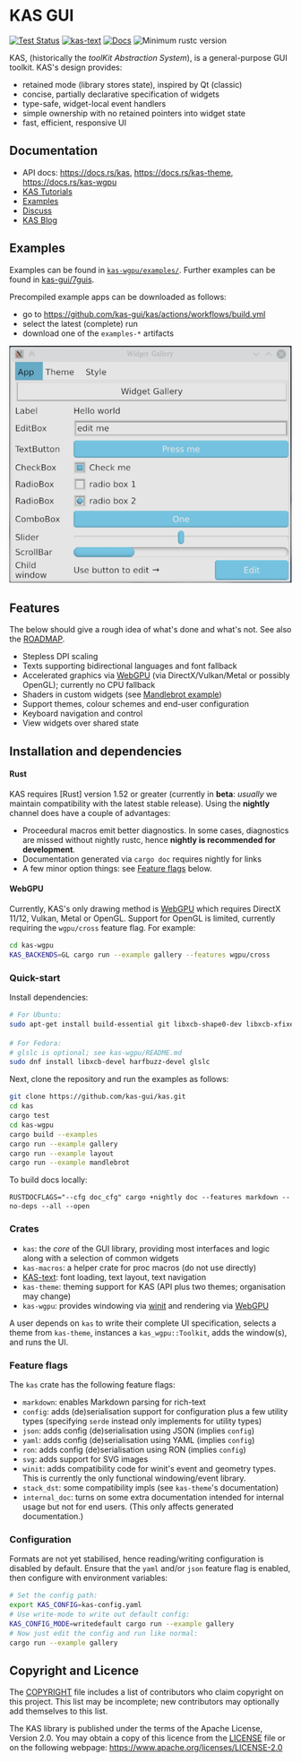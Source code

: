 KAS GUI
==========

[![Test Status](https://github.com/kas-gui/kas/workflows/Tests/badge.svg?event=push)](https://github.com/kas-gui/kas/actions)
[![kas-text](https://img.shields.io/badge/GitHub-kas--text-blueviolet)](https://github.com/kas-gui/kas-text/)
[![Docs](https://docs.rs/kas/badge.svg)](https://docs.rs/kas)
![Minimum rustc version](https://img.shields.io/badge/rustc-1.52+-lightgray.svg)

KAS, (historically the *toolKit Abstraction System*), is a general-purpose GUI toolkit.
KAS's design provides:

-   retained mode (library stores state), inspired by Qt (classic)
-   concise, partially declarative specification of widgets
-   type-safe, widget-local event handlers
-   simple ownership with no retained pointers into widget state
-   fast, efficient, responsive UI

## Documentation

-   API docs: <https://docs.rs/kas>, <https://docs.rs/kas-theme>, <https://docs.rs/kas-wgpu>
-   [KAS Tutorials](https://kas-gui.github.io/tutorials/)
-   [Examples](https://github.com/kas-gui/kas/tree/master/kas-wgpu/examples)
-   [Discuss](https://github.com/kas-gui/kas/discussions)
-   [KAS Blog](https://kas-gui.github.io/blog/)

## Examples

Examples can be found in [`kas-wgpu/examples/`](kas-wgpu/examples).
Further examples can be found in [kas-gui/7guis](https://github.com/kas-gui/7guis/).

Precompiled example apps can be downloaded as follows:

-   go to <https://github.com/kas-gui/kas/actions/workflows/build.yml>
-   select the latest (complete) run
-   download one of the `examples-*` artifacts

![Gallery](https://github.com/kas-gui/data-dump/blob/master/video/gallery.png)

## Features

The below should give a rough idea of what's done and what's not. See also the
[ROADMAP].

-   Stepless DPI scaling
-   Texts supporting bidirectional languages and font fallback
-   Accelerated graphics via [WebGPU] (via DirectX/Vulkan/Metal or possibly
    OpenGL); currently no CPU fallback
-   Shaders in custom widgets (see [Mandlebrot example](kas-wgpu/examples/README.md#Mandlebrot))
-   Support themes, colour schemes and end-user configuration
-   Keyboard navigation and control
-   View widgets over shared state


Installation and dependencies
----------------

#### Rust

KAS requires [Rust] version 1.52 or greater (currently in **beta**: *usually*
we maintain compatibility with the latest stable release).
Using the **nightly** channel does have a couple of advantages:

-   Proceedural macros emit better diagnostics. In some cases, diagnostics are
    missed without nightly rustc, hence **nightly is recommended for development**.
-   Documentation generated via `cargo doc` requires nightly for links
-   A few minor option things: see [Feature flags](#feature-flags) below.

#### WebGPU

Currently, KAS's only drawing method is [WebGPU] which requires DirectX 11/12,
Vulkan, Metal or OpenGL. Support for OpenGL is limited, currently requiring the
`wgpu/cross` feature flag. For example:
```sh
cd kas-wgpu
KAS_BACKENDS=GL cargo run --example gallery --features wgpu/cross
```

### Quick-start

Install dependencies:
```sh
# For Ubuntu:
sudo apt-get install build-essential git libxcb-shape0-dev libxcb-xfixes0-dev libharfbuzz-dev

# For Fedora:
# glslc is optional; see kas-wgpu/README.md
sudo dnf install libxcb-devel harfbuzz-devel glslc
```

Next, clone the repository and run the examples as follows:
```sh
git clone https://github.com/kas-gui/kas.git
cd kas
cargo test
cd kas-wgpu
cargo build --examples
cargo run --example gallery
cargo run --example layout
cargo run --example mandlebrot
```

To build docs locally:
```
RUSTDOCFLAGS="--cfg doc_cfg" cargo +nightly doc --features markdown --no-deps --all --open
```

### Crates

-   `kas`: the *core* of the GUI library, providing most interfaces and logic
    along with a selection of common widgets
-   `kas-macros`: a helper crate for proc macros (do not use directly)
-   [KAS-text]: font loading, text layout, text navigation
-   `kas-theme`: theming support for KAS (API plus two themes; organisation may change)
-   `kas-wgpu`: provides windowing via [winit] and rendering via [WebGPU]

A user depends on `kas` to write their complete UI specification, selects a
theme from `kas-theme`, instances a `kas_wgpu::Toolkit`, adds the window(s),
and runs the UI.

### Feature flags

The `kas` crate has the following feature flags:

-   `markdown`: enables Markdown parsing for rich-text
-   `config`: adds (de)serialisation support for configuration plus a few
    utility types (specifying `serde` instead only implements for utility types)
-   `json`: adds config (de)serialisation using JSON (implies `config`)
-   `yaml`: adds config (de)serialisation using YAML (implies `config`)
-   `ron`: adds config (de)serialisation using RON (implies `config`)
-   `svg`: adds support for SVG images
-   `winit`: adds compatibility code for winit's event and geometry types.
    This is currently the only functional windowing/event library.
-   `stack_dst`: some compatibility impls (see `kas-theme`'s documentation)
-   `internal_doc`: turns on some extra documentation intended for internal
    usage but not for end users. (This only affects generated documentation.)

### Configuration

Formats are not yet stabilised, hence reading/writing configuration is disabled
by default. Ensure that the `yaml` and/or `json` feature flag is enabled, then
configure with environment variables:
```sh
# Set the config path:
export KAS_CONFIG=kas-config.yaml
# Use write-mode to write out default config:
KAS_CONFIG_MODE=writedefault cargo run --example gallery
# Now just edit the config and run like normal:
cargo run --example gallery
```

[KAS-text]: https://github.com/kas-gui/kas-text/
[winit]: https://github.com/rust-windowing/winit/
[HarfBuzz]: https://harfbuzz.github.io/
[WebGPU]: https://github.com/gfx-rs/wgpu-rs
[ROADMAP]: ROADMAP.md


Copyright and Licence
-------

The [COPYRIGHT](COPYRIGHT) file includes a list of contributors who claim
copyright on this project. This list may be incomplete; new contributors may
optionally add themselves to this list.

The KAS library is published under the terms of the Apache License, Version 2.0.
You may obtain a copy of this licence from the [LICENSE](LICENSE) file or on
the following webpage: <https://www.apache.org/licenses/LICENSE-2.0>
